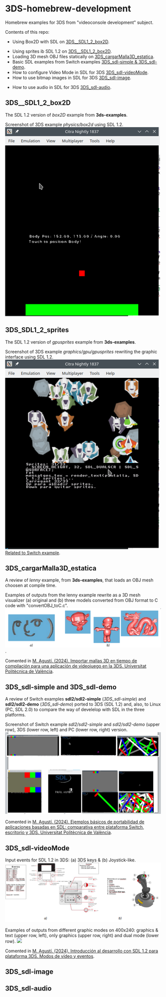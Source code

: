 <!--
Sintaxis README
https://docs.github.com/es/get-started/writing-on-github/getting-started-with-writing-and-formatting-on-github/basic-writing-and-formatting-syntax#hiding-content-with-comments

Tokens
https://docs.github.com/es/authentication/keeping-your-account-and-data-secure/managing-your-personal-access-tokens
-->
# 3DS-homebrew-development
Homebrew examples for 3DS from "videoconsole development" subject.

Contents of this repo:
- Using Box2D with SDL on [3DS__SDL1_2_box2D](https://github.com/magusti/3DS-homebrew-development#3ds__sdl1_2_box2d).
* Using sprites ib SDL 1.2 on [3DS__SDL1_2_box2D](https://github.com/magusti/3DS-homebrew-development#3ds_sdl1_2_sprites).
* Loading 3D mesh OBJ files statically on [3DS_cargarMalla3D_estatica](https://github.com/magusti/3DS-homebrew-development#3ds_cargarmalla3d_estatica).
* Basic SDL examples from Switch examples [3DS_sdl-simple & 3DS_sdl-demo](https://github.com/magusti/3DS-homebrew-development#ejemplos-b%C3%A1sicos-de-portabilidad-de-aplicaciones-basadas-en-sdl-comparativa-entre-plataforma-switch-escritorio-y-3ds).
* How to configure Video Mode in SDL for 3DS [3DS_sdl-videoMode]().
* How to use bitmap images in SDL for 3DS [3DS_sdl-image]().
+ How to use audio in SDL for 3DS [3DS_sdl-audio]().


## 3DS__SDL1_2_box2D
The SDL 1.2 version of *box2D* example from **3ds-examples**.

Screenshot of 3DS example *physics/box2d* using SDL 1.2.
![Screenshot of 3DS example *physics/box2d* using SDL 1.2.](Screenshot_3DS_SDL1_2_box2D_fig.png)

## 3DS_SDL1_2_sprites
The SDL 1.2 version of *gpusprites* example from **3ds-examples**.

Screenshot of 3DS example *graphics/gpu/gpusprites* rewriting the graphic interface using SDL 1.2.
![Screenshot of 3DS example *graphics/gpu/gpusprites* rewriting the graphic interface using SDL 1.2.](Screenshot_3DS_SDL1_2_sprites_fig.png)
[Related to Switch example]().


## 3DS_cargarMalla3D_estatica
A review of *lenny* example, from **3ds-examples**, that loads an OBJ mesh choosen at compile time.

Examples of outputs from the lenny example rewrite as a 3D mesh visualizer (a) original and (b) three models converted from OBJ format to C code with "convertOBJ_toC.c".
![Ejemplos de salida en pantalla de un visualizador de mallas 3D: (a) original y (b) utilizando otros posibles modelos.](cargarMalle3D_estatica_fig1.png).

Comented in [M. Agustí. (2024). Importar mallas 3D en tiempo de compilación para una aplicación de videojuego en la 3DS. Universitat Politècnica de València](http://hdl.handle.net/10251/205403).


## 3DS_sdl-simple and 3DS_sdl-demo
A review of Switch examples **sdl2/sdl2-simple** (*3DS_sdl-simple*) and **sdl2/sdl2-demo** (*3DS_sdl-demo*) ported to 3DS (SDL 1.2) and, also, to Linux (PC, SDL 2.0) to compare the way of develelop with SDL in the three platforms.

Screenshot of Switch example *sdl2/sdl2-simple* and *sdl2/sdl2-demo* (upper row), 3DS (lower row, left)  and PC (lower row, right) version.
![Screenshot of Switch example sdl2/sdl2-simple and sdl2/sdl2-demo ported to 3DS and PC (Linux.](Screenshot_SDL_simple_demo_fig.png)

Comented in [M. Agustí. (2024). Ejemplos básicos de portabilidad de aplicaciones basadas en SDL: comparativa entre plataforma Switch, escritorio y 3DS. Universitat Politècnica de València](http://hdl.handle.net/10251/204900).



## 3DS_sdl-videoMode
Input events for SDL 1.2 in 3DS: (a) 3DS keys & (b) Joystick-like.
![Input events for SDL 1.2 in 3DS: (a) 3DS keys & (b) Joystick-like.](Screenshot_3DS_event.png)

Examples of outputs from different graphic modes on 400x240: graphics & text (upper row, left), only graphics (upper row, right) and dual mode (lower row).
![](Screenshot_4DS_videoModes.png.png)

Comented in [M. Agustí. (2024). Introducción al desarrollo con SDL 1.2 para plataforma 3DS. Modos de vídeo y eventos](http://hdl.handle.net/10251/205439).

## 3DS_sdl-image

## 3DS_sdl-audio

